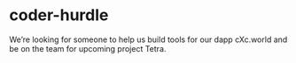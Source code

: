 # coder-hurdle
 We’re looking for someone to help us build tools for our dapp cXc.world and be on the team for upcoming project Tetra. 
